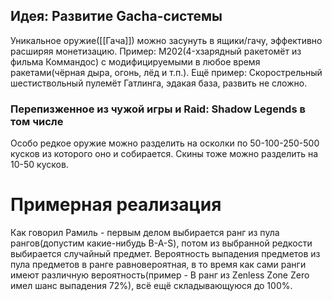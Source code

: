 ## Идея: Развитие Gacha-системы
Уникальное оружие([[Гача]]) можно засунуть в ящики/гачу, эффективно расширяя монетизацию.
Пример: M202(4-хзарядный ракетомёт из фильма Коммандос) с модифицируемыми в любое время ракетами(чёрная дыра, огонь, лёд и т.п.). 
Ещё пример: Скорострельный шестиствольный пулемёт Гатлинга, эдакая база, развить не сложно.
### Перепизженное из чужой игры и Raid: Shadow Legends в том числе
Особо редкое оружие можно разделить на осколки по 50-100-250-500 кусков из которого оно и собирается. Скины тоже можно разделить на 10-50 кусков.
# Примерная реализация
Как говорил Рамиль - первым делом выбирается ранг из пула рангов(допустим какие-нибудь В-А-S), потом из выбранной редкости выбирается случайный предмет. Вероятность выпадения предметов из пула предметов в ранге равновероятная, в то время как сами ранги имеют различную вероятность(пример - В ранг из Zenless Zone Zero имел шанс выпадения 72%), всё ещё складывающуюся до 100%. 